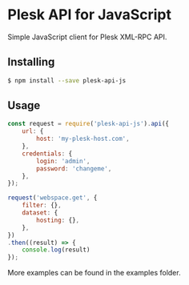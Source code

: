 # Plesk API for JavaScript

Simple JavaScript client for Plesk XML-RPC API.

## Installing

```sh
$ npm install --save plesk-api-js
```

## Usage

```js
const request = require('plesk-api-js').api({
    url: {
        host: 'my-plesk-host.com',
    },
    credentials: {
        login: 'admin',
        password: 'changeme',
    },
});

request('webspace.get', {
    filter: {},
    dataset: {
        hosting: {},
    },
})
.then((result) => {
    console.log(result)
});
```

More examples can be found in the examples folder.
